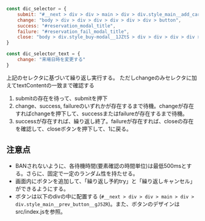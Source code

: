 
```js
const dic_selector = {
    submit: "#__next > div > div > main > div > div.style_main__add_cart_button__DCOw8 > button",
    change: "body > div > div > div > div > div > div > button",
    success: "#reservation_modal_title",
    failure: "#reservation_fail_modal_title",
    close: "body > div.style_buy-modal__1JZtS > div > div > div > div > ul > li > a"
}

const dic_selector_text = {
    change: "来場日時を変更する"
}
```

上記のセレクタに基づいて繰り返し実行する。
ただしchangeのみセレクタに加えてtextContentの一致まで確認する

1. submitの存在を待って、submitを押下
2. change、success, failureのいずれかが存在するまで待機。changeが存在すればchangeを押下して、successまたはfailureが存在するまで待機。
3. successが存在すれば、繰り返し終了。failureが存在すれば、closeの存在を確認して、closeボタンを押下して、1に戻る。

## 注意点

- BANされないように、各待機時間(要素確認の時間単位)は最低500msとする。さらに、固定で一定のランダム性を持たせる。
- 画面内にボタンを追加して、「繰り返し予約try」と「繰り返しキャンセル」ができるようにする。
- ボタンは以下のdivの中に配置する (`#__next > div > div > main > div > div.style_main__prev_button__gJ5ZR`)。また、ボタンのデザインはsrc/index.jsを参照。


